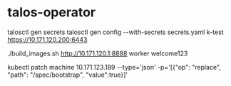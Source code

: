 # talos-operator

talosctl gen secrets
talosctl gen config --with-secrets secrets.yaml k-test https://10.171.120.200:6443

./build_images.sh http://10.171.120.1:8888 worker welcome123



kubectl patch machine 10.171.123.189 --type='json' -p='[{"op": "replace", "path": "/spec/bootstrap", "value":true}]'